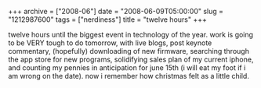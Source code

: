 +++
archive = ["2008-06"]
date = "2008-06-09T05:00:00"
slug = "1212987600"
tags = ["nerdiness"]
title = "twelve hours"
+++

twelve hours until the biggest event in technology of the year. work is
going to be VERY tough to do tomorrow, with live blogs, post keynote
commentary, (hopefully) downloading of new firmware, searching through the
app store for new programs, solidifying sales plan of my current iphone,
and counting my pennies in anticipation for june 15th (i will eat my foot
if i am wrong on the date). now i remember how christmas felt as a little
child.

